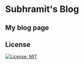 # Subhramit's Blog
## My blog page
## License
[![License: MIT](https://img.shields.io/badge/License-MIT-yellow.svg)](https://opensource.org/licenses/MIT)
